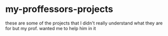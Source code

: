 # my-proffessors-projects
these are some of the projects that I didn't really understand what they are for but my prof. wanted me to help him in it
